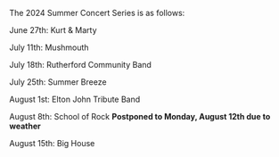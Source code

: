 The 2024 Summer Concert Series is as follows:

June 27th: Kurt & Marty

July 11th: Mushmouth

July 18th: Rutherford Community Band

July 25th: Summer Breeze

August 1st: Elton John Tribute Band

August 8th: School of Rock **Postponed to Monday, August 12th due to weather**

August 15th: Big House
